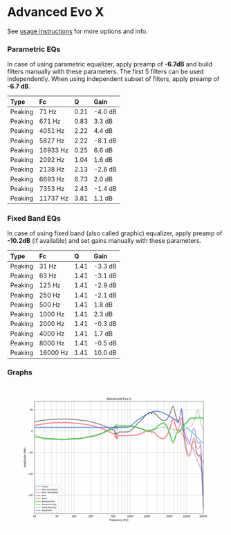 # Advanced Evo X
See [usage instructions](https://github.com/jaakkopasanen/AutoEq#usage) for more options and info.

### Parametric EQs
In case of using parametric equalizer, apply preamp of **-6.7dB** and build filters manually
with these parameters. The first 5 filters can be used independently.
When using independent subset of filters, apply preamp of **-6.7 dB**.

| Type    | Fc       |    Q | Gain    |
|:--------|:---------|:-----|:--------|
| Peaking | 71 Hz    | 0.21 | -4.0 dB |
| Peaking | 671 Hz   | 0.83 | 3.3 dB  |
| Peaking | 4051 Hz  | 2.22 | 4.4 dB  |
| Peaking | 5827 Hz  | 2.22 | -8.1 dB |
| Peaking | 16933 Hz | 0.25 | 6.6 dB  |
| Peaking | 2092 Hz  | 1.04 | 1.6 dB  |
| Peaking | 2138 Hz  | 2.13 | -2.8 dB |
| Peaking | 6693 Hz  | 6.73 | 2.0 dB  |
| Peaking | 7353 Hz  | 2.43 | -1.4 dB |
| Peaking | 11737 Hz | 3.81 | 1.1 dB  |

### Fixed Band EQs
In case of using fixed band (also called graphic) equalizer, apply preamp of **-10.2dB**
(if available) and set gains manually with these parameters.

| Type    | Fc       |    Q | Gain    |
|:--------|:---------|:-----|:--------|
| Peaking | 31 Hz    | 1.41 | -3.3 dB |
| Peaking | 63 Hz    | 1.41 | -3.1 dB |
| Peaking | 125 Hz   | 1.41 | -2.9 dB |
| Peaking | 250 Hz   | 1.41 | -2.1 dB |
| Peaking | 500 Hz   | 1.41 | 1.8 dB  |
| Peaking | 1000 Hz  | 1.41 | 2.3 dB  |
| Peaking | 2000 Hz  | 1.41 | -0.3 dB |
| Peaking | 4000 Hz  | 1.41 | 1.7 dB  |
| Peaking | 8000 Hz  | 1.41 | -0.5 dB |
| Peaking | 16000 Hz | 1.41 | 10.0 dB |

### Graphs
![](./Advanced%20Evo%20X.png)